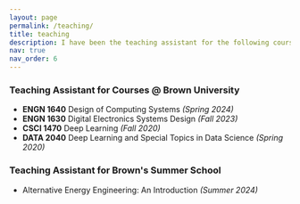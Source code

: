 ```yaml
---
layout: page
permalink: /teaching/
title: teaching
description: I have been the teaching assistant for the following courses.
nav: true
nav_order: 6
---
```


### Teaching Assistant for Courses @ Brown University
- **ENGN 1640** Design of Computing Systems *(Spring 2024)*
- **ENGN 1630** Digital Electronics Systems Design *(Fall 2023)*
- **CSCI 1470** Deep Learning *(Fall 2020)*
- **DATA 2040** Deep Learning and Special Topics in Data Science *(Spring 2020)*


### Teaching Assistant for Brown's Summer School
- Alternative Energy Engineering: An Introduction *(Summer 2024)*
